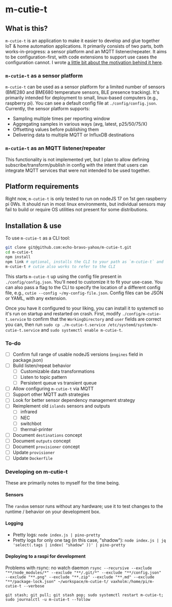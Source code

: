 # m-cutie-t

## What is this?

`m-cutie-t` is an application to make it easier to develop and glue together IoT & home automation applications. It primarily consists of two parts, both works-in-progress: a sensor platform and an MQTT listener/repeater. It aims to be configuration-first, with code extensions to support use cases the configuration cannot. I wrote [a little bit about the motivation behind it here](https://blog.echobravoyahoo.net/the-problem-with-home-automation-software/).

### `m-cutie-t` as a sensor platform

`m-cutie-t` can be used as a sensor platform for a limited number of sensors (BME280 and BME680 temperature sensors, BLE presence tracking). It's primarily intended for deployment to small, linux-based computers (e.g., raspberry pi). You can see a default config file at `./config/config.json`. Currently, the sensor platform supports:

- Sampling multiple times per reporting window
- Aggregating samples in various ways (avg, latest, p25/50/75/X)
- Offsetting values before publishing them
- Delivering data to multiple MQTT or InfluxDB destinations

### `m-cutie-t` as an MQTT listener/repeater

This functionality is not implemented yet, but I plan to allow defining subscribe/transform/publish in config with the intent that users can integrate MQTT services that were not intended to be used together.

## Platform requirements

Right now, `m-cutie-t` is only tested to run on nodeJS 17 on 1st gen raspberry pi 0Ws. It should run in most linux environments, but individual sensors may fail to build or require OS utilities not present for some distributions.

## Installation & use

To use `m-cutie-t` as a CLI tool:

```bash
git clone git@github.com:echo-bravo-yahoo/m-cutie-t.git
cd m-cutie-t
npm install
npm link # optional, installs the CLI to your path as `m-cutie-t` and `cutie`
m-cutie-t # cutie also works to refer to the CLI
```

This starts `m-cutie-t` up using the config file present in `./config/config.json`. You'll need to customize it to fit your use-case. You can also pass a flag to the CLI to specify the location of a different config file, e.g., `cutie --config ~/my-config-file.json`. Config files can be JSON or YAML, with any extension.

Once you have it configured to your liking, you can install it to systemctl so it's run on startup and restarted on crash. First, modify `./config/m-cutie-t.service` to confirm that the `WorkingDirectory` and `user` fields are correct you can, then run `sudo cp ./m-cutie-t.service /etc/systemd/system/m-cutie-t.service` and `sudo systemctl enable m-cutie-t`.

### To-do

- [ ] Confirm full range of usable nodeJS versions (`engines` field in package.json)
- [ ] Build listen/repeat behavior
  - [ ] Customizable data transformations
  - [ ] Listen to topic pattern
  - [ ] Persistent queue vs transient queue
- [ ] Allow configuring `m-cutie-t` via MQTT
- [ ] Support other MQTT auth strategies
- [ ] Look for better sensor dependency management strategy
- [ ] Reimplement old `islands` sensors and outputs
  - [ ] infrared
  - [ ] NEC
  - [ ] switchbot
  - [ ] thermal-printer
- [ ] Document `destinations` concept
- [ ] Document `outputs` concept
- [ ] Document `provisioner` concept
- [ ] Update `provisioner`
- [ ] Update `Dockerfile`

### Developing on m-cutie-t

These are primarily notes to myself for the time being.

#### Sensors

The `random` sensor runs without any hardware; use it to test changes to the runtime / behavior on your development box.

#### Logging

- Pretty logs: `node index.js | pino-pretty`
- Pretty logs for only one tag (in this case, "shadow"): `node index.js | jq 'select(.tags | index( "shadow" ))' | pino-pretty`

#### Deploying to a raspi for development

Problems with rsync: no watch daemon
`rsync --recursive --exclude "**/node_modules/*" --exclude "**/.git/*" --exclude "**/config.json"  --exclude "**.png" --exclude "**.zip" --exclude "**.md" --exclude "**/package-lock.json" ~/workspace/m-cutie-t/ vaxholm:/home/pi/m-cutie-t --verbose`

`git stash; git pull; git stash pop; sudo systemctl restart m-cutie-t; sudo journalctl -u m-cutie-t --follow`
